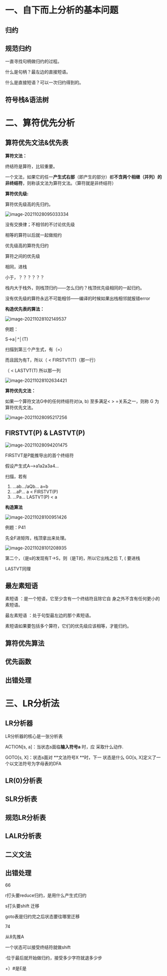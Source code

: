 # 一、自下而上分析的基本问题

## 归约





## 规范归约

一直寻找句柄做归约的过程。

什么是句柄？最左边的直接短语。

什么是直接短语？可以一次归约得到的。





## 符号栈&语法树



# 二、算符优先分析

## 算符优先文法&优先表

**算符文法：**

终结符是算符，比较重要。

一个文法，如果它的任一**产生式右部**（即产生的部分）都**不含两个相继（并列）的非终结符**，则称该文法为算符文法。（算符就是非终结符）



**算符优先级:**

算符优先级高的先归约。

![image-20211028095033334](ch5语法分析-自下而上.assets/image-20211028095033334.png)

没有交换律；不相邻的不讨论优先级

相等的算符以后就一起做规约

优先级高的算符先归约



算符之间的优先级

相同，进栈

小于，？？？？？？

栈内大于栈外，则栈顶归约——怎么归约？栈顶优先级相同的一起归约。

没有优先级的算符永远不可能相邻——编译的时候如果出栈相邻就报错error



**构造优先表的算法：**

![image-20211028102149537](ch5语法分析-自下而上.assets/image-20211028102149537.png)

例题：

S→a│^│(T) 

扫描到第三个产生式，有（=）

而且因为有T，所以（  <  FIRSTVT(T)（那一行）

（  <   LASTVT(T) 所以那一列

![image-20211028102634421](ch5语法分析-自下而上.assets/image-20211028102634421.png)



**算符优先文法：**

如果一个算符文法G中的任何终结符对(a, b) 至多满足< > =关系之一，则称 G 为算符优先文法。

![image-20211028095217256](ch5语法分析-自下而上.assets/image-20211028095217256.png)



## FIRSTVT(P) & LASTVT(P)

![image-20211028094201475](ch5语法分析-自下而上.assets/image-20211028094201475.png)

FIRSTVT是P能推导出的首个终结符

假设产生式A—>a1a2a3a4...

扫描，若有

1. ...ab.../aQb...      a=b
2. ...aP...     a < FIRSTVT(P)
3. ...Pa...     LASTVT(P) < a



**构造算法**

![image-20211028100951426](ch5语法分析-自下而上.assets/image-20211028100951426.png)

例题：P41

先全F进矩阵，栈顶拿出来处理。

![image-20211028101208935](ch5语法分析-自下而上.assets/image-20211028101208935.png)

第二个，（是s的发现有T->S，则（是T的，所以它出栈之后 T, ( 要进栈

LASTVT同理



## 最左素短语

素短语 ：是一个短语，它至少含有一个终结符且除它自 身之外不含有任何更小的素短语。 

最左素短语 ：处于句型最左边的那个素短语。

素短语如果要包括多个算符，它们的优先级应该相等，才能归约。

## 算符优先算法 





## 优先函数





## 出错处理



# 三、LR分析法

## LR分析器

LR分析器的核心是一张分析表 

ACTION[s, a]：当状态s面临**输入符号a** 时，应 采取什么动作. 

GOTO[s, X]：状态s面对 **文法符号X **时，下一 状态是什么 
GO[s, X]定义了一个以文法符号为字母表的DFA

## LR(0)分析表





## SLR分析表



## 规范LR分析表





## LALR分析表





## 二义文法





## 出错处理





66

r打头要reduce归约，是用什么产生式归约

s打头要shift 迁移

goto表是归约完之后状态要往哪里迁移



74

从8先推A

一个状态可以接受终结符就做shift

·位于最后就开始做归约，接受多少字符就退多少步





+）#是E是













